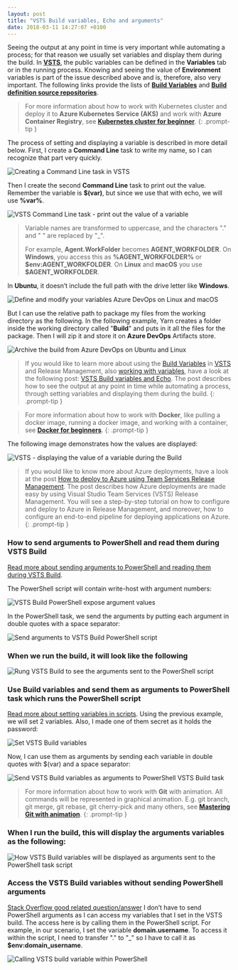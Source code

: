 ```yaml
---
layout: post
title: "VSTS Build variables, Echo and arguments"
date: 2018-03-11 14:27:07 +0100
---
```


Seeing the output at any point in time is very important while automating a process; for that reason we usually set variables and display them during the build. In [**VSTS**](https://www.visualstudio.com/team-services/), the public variables can be defined in the **Variables** tab or in the running process. Knowing and seeing the value of **Environment** variables is part of the issue described above and is, therefore, also very important. The following links provide the lists of [**Build Variables**](https://docs.microsoft.com/en-us/vsts/build-release/concepts/definitions/build/variables?tabs=batch) and [**Build definition source repositories**](https://docs.microsoft.com/en-gb/vsts/build-release/concepts/definitions/build/repository).

>For more information about how to work with Kubernetes cluster and deploy it to **Azure Kubernetes Service (AKS)** and work with **Azure Container Registry**, see [**Kubernetes cluster for beginner**](https://mohamedradwan.com/posts/getting-started-with-kubernetes-cluster-ci-cd-for-azure-kubernetes-service/).
{: .prompt-tip }

The process of setting and displaying a variable is described in more detail below. First, I create a **Command Line** task to write my name, so I can recognize that part very quickly.


![Creating a Command Line task in VSTS](/assets/images/2018/03/Creating-a-Command-Line-task-in-VSTS-1024x555.png)

Then I create the second **Command Line** task to print out the value. Remember the variable is **\$(var)**, but since we use that with echo, we will use **%var%**.

![VSTS Command Line task - print out the value of a variable](/assets/images/2018/03/VSTS-Command-Line-task-print-out-the-value-of-a-variable-1024x572.png)

> Variable names are transformed to uppercase, and the characters "." and " " are replaced by "_".
>
> For example, **Agent.WorkFolder** becomes **AGENT_WORKFOLDER**. On **Windows**, you access this as **%AGENT_WORKFOLDER%** or **\$env:AGENT_WORKFOLDER**. On **Linux** and **macOS** you use **\$AGENT_WORKFOLDER**.

In **Ubuntu**, it doesn’t include the full path with the drive letter like **Windows**.

![Define and modify your variables Azure DevOps on Linux and macOS](/assets/images/2018/03/Define-and-modify-your-variables-Azure-DevOps-on-Linux-and-macOS-1024x624.png)

But I can use the relative path to package my files from the working directory as the following. In the following example, Yarn creates a folder inside the working directory called "**Build**" and puts in it all the files for the package. Then I will zip it and store it on **Azure DevOps** Artifacts store.

![Archive the build from Azure DevOps on Ubuntu and Linux](/assets/images/2018/03/Archive-the-build-from-Azure-DevOps-on-Ubuntu-and-Linux-1024x398.png)

>If you would like to learn more about using the [Build Variables](https://docs.microsoft.com/en-us/vsts/build-release/concepts/definitions/build/variables?tabs=batch) in [VSTS](https://www.visualstudio.com/team-services/) and Release Management, also [working with variables](https://docs.microsoft.com/en-us/azure/devops/pipelines/process/variables?view=vsts&tabs=yaml%2Cbatch), have a look at the following post: [VSTS Build variables and Echo](https://mohamedradwan.com/posts/vsts-build-variables-and-echo/). The post describes how to see the output at any point in time while automating a process, through setting variables and displaying them during the build.
{: .prompt-tip }

>For more information about how to work with **Docker**, like pulling a docker image, running a docker image, and working with a container, see [**Docker for beginners**](https://mohamedradwan.com/posts/docker-for-beginners-step-by-step-tutorial/).
{: .prompt-tip }

The following image demonstrates how the values are displayed:

![VSTS - displaying the value of a variable during the Build](/assets/images/2018/03/VSTS-displaying-the-value-of-a-variable-during-the-Build.png)

>If you would like to know more about Azure deployments, have a look at the post [How to deploy to Azure using Team Services Release Management](https://mohamedradwan.com/posts/how-to-deploy-to-azure-using-team-services-release-management/). The post describes how Azure deployments are made easy by using Visual Studio Team Services (VSTS) Release Management. You will see a step-by-step tutorial on how to configure and deploy to Azure in Release Management, and moreover, how to configure an end-to-end pipeline for deploying applications on Azure.
{: .prompt-tip }


### How to send arguments to PowerShell and read them during VSTS Build

[Read more about sending arguments to PowerShell and reading them during VSTS Build](https://docs.microsoft.com/en-us/vsts/build-release/tasks/utility/powershell?view=vsts).

The PowerShell script will contain write-host with argument numbers:

![VSTS Build PowerShell expose argument values](/assets/images/2018/03/VSTS-Build-PowerShell-expose-argument-values.png)

In the PowerShell task, we send the arguments by putting each argument in double quotes with a space separator:

![Send arguments to VSTS Build PowerShell script](/assets/images/2018/03/Send-arguments-to-VSTS-Build-PowerShell-script-1024x542.png)

### When we run the build, it will look like the following

![Rung VSTS Build to see the arguments sent to the PowerShell script](/assets/images/2018/03/Rung-VSTS-Build-to-see-the-arguments-sent-to-the-PowerShell-script.png)

### Use Build variables and send them as arguments to PowerShell task which runs the PowerShell script

[Read more about setting variables in scripts](https://docs.microsoft.com/en-us/vsts/build-release/concepts/definitions/build/variables?view=vsts&tabs=batch#set-in-script). Using the previous example, we will set 2 variables. Also, I made one of them secret as it holds the password:

![Set VSTS Build variables](/assets/images/2018/03/Set-VSTS-Build-variables.png)

Now, I can use them as arguments by sending each variable in double quotes with \$(var) and a space separator:

![Send VSTS Build variables as arguments to PowerShell VSTS Build task](/assets/images/2018/03/Send-VSTS-Build-variables-as-arguments-to-PowerShell-VSTS-Build-task-1024x685.png)

>For more information about how to work with **Git** with animation. All commands will be represented in graphical animation. E.g. git branch, git merge, git rebase, git cherry-pick and many others, see [**Mastering Git with animation**](https://mohamedradwan.com/posts/mastering-git-from-beginner-to-advanced-step-by-step-with-graphical-animation-commands/).
{: .prompt-tip }

### When I run the build, this will display the arguments variables as the following:

![How VSTS Build variables will be displayed as arguments sent to the PowerShell task script](/assets/images/2018/03/How-VSTS-Build-variables-will-be-displayed-as-arguments-sent-to-the-PowerShell-task-script.png)

### Access the VSTS Build variables without sending PowerShell arguments

[Stack Overflow good related question/answer](https://stackoverflow.com/questions/36997494/vsts-pass-build-variables-into-powershell-script-task?utm_medium=organic&utm_source=google_rich_qa&utm_campaign=google_rich_qa) I don’t have to send PowerShell arguments as I can access my variables that I set in the VSTS build. The access here is by calling them in the PowerShell script. For example, in our scenario, I set the variable **domain.username**. To access it within the script, I need to transfer "." to "_" so I have to call it as **\$env:domain_username**.

![Calling VSTS build variable within PowerShell](/assets/images/2018/03/Calling-VSTS-build-variable-within-PowerShell.png)
